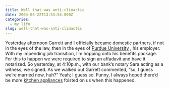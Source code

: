 ```yaml
---
title: Well that was anti-climactic
date: 2004-06-22T13:53:54.000Z
categories:
  - my life
slug: well-that-was-anti-climactic
---
```

Yesterday afternoon Garrett and I officially became domestic partners, if not in the eyes of the law, then in the eyes of [Purdue University][1] , his employer. With my impending job transition, I’m hopping onto his benefits package. For this to happen we were required to sign an affadavit and have it notarized. So yesterday, at 4:10p.m., with our bank’s notary Sara acting as a witness, we signed. As we walked out Garrett commented, “so, I guess we’re married now, huh?” Yeah; I guess so. Funny, I always hoped there’d be more [kitchen appliances][2]  foisted on us when this happened.



 [1]: http://purdue.edu
 [2]: http://www.kitchenaid.com/
